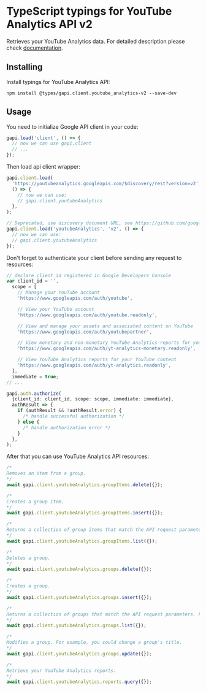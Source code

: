 # TypeScript typings for YouTube Analytics API v2

Retrieves your YouTube Analytics data.
For detailed description please check [documentation](https://developers.google.com/youtube/analytics).

## Installing

Install typings for YouTube Analytics API:

```
npm install @types/gapi.client.youtube_analytics-v2 --save-dev
```

## Usage

You need to initialize Google API client in your code:

```typescript
gapi.load('client', () => {
  // now we can use gapi.client
  // ...
});
```

Then load api client wrapper:

```typescript
gapi.client.load(
  'https://youtubeanalytics.googleapis.com/$discovery/rest?version=v2',
  () => {
    // now we can use:
    // gapi.client.youtubeAnalytics
  },
);
```

```typescript
// Deprecated, use discovery document URL, see https://github.com/google/google-api-javascript-client/blob/master/docs/reference.md#----gapiclientloadname----version----callback--
gapi.client.load('youtubeAnalytics', 'v2', () => {
  // now we can use:
  // gapi.client.youtubeAnalytics
});
```

Don't forget to authenticate your client before sending any request to resources:

```typescript
// declare client_id registered in Google Developers Console
var client_id = '',
  scope = [
    // Manage your YouTube account
    'https://www.googleapis.com/auth/youtube',

    // View your YouTube account
    'https://www.googleapis.com/auth/youtube.readonly',

    // View and manage your assets and associated content on YouTube
    'https://www.googleapis.com/auth/youtubepartner',

    // View monetary and non-monetary YouTube Analytics reports for your YouTube content
    'https://www.googleapis.com/auth/yt-analytics-monetary.readonly',

    // View YouTube Analytics reports for your YouTube content
    'https://www.googleapis.com/auth/yt-analytics.readonly',
  ],
  immediate = true;
// ...

gapi.auth.authorize(
  {client_id: client_id, scope: scope, immediate: immediate},
  authResult => {
    if (authResult && !authResult.error) {
      /* handle successful authorization */
    } else {
      /* handle authorization error */
    }
  },
);
```

After that you can use YouTube Analytics API resources: <!-- TODO: make this work for multiple namespaces -->

```typescript
/*
Removes an item from a group.
*/
await gapi.client.youtubeAnalytics.groupItems.delete({});

/*
Creates a group item.
*/
await gapi.client.youtubeAnalytics.groupItems.insert({});

/*
Returns a collection of group items that match the API request parameters.
*/
await gapi.client.youtubeAnalytics.groupItems.list({});

/*
Deletes a group.
*/
await gapi.client.youtubeAnalytics.groups.delete({});

/*
Creates a group.
*/
await gapi.client.youtubeAnalytics.groups.insert({});

/*
Returns a collection of groups that match the API request parameters. For example, you can retrieve all groups that the authenticated user owns, or you can retrieve one or more groups by their unique IDs.
*/
await gapi.client.youtubeAnalytics.groups.list({});

/*
Modifies a group. For example, you could change a group's title.
*/
await gapi.client.youtubeAnalytics.groups.update({});

/*
Retrieve your YouTube Analytics reports.
*/
await gapi.client.youtubeAnalytics.reports.query({});
```
